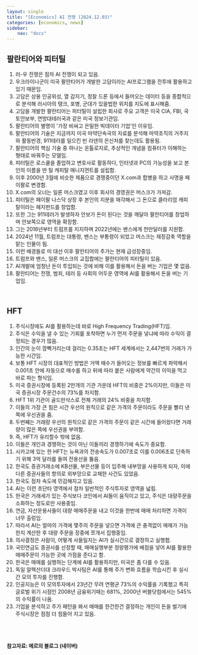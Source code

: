 ```yaml
---
layout: single
title: "[Economics] AI 전쟁 (2024.12.03)"
categories: [economics, news]
sidebar:
    nav: "docs"
---
```


## 팔란티어와 피터틸
1. 러-우 전쟁은 점차 AI 전쟁이 되고 있음.
1. 우크라이나군이 미국 팔란티어가 개발한 고담이라는 AI프로그램을 전투에 활용하고 있기 때문임.
1. 고담은 상용 인공위성, 열 감지기, 정찰 드론 등에서 들어오는 데이터 등을 종합적으로 분석해 러시아의 탱크, 포병, 군대가 있을법한 위치를 지도에 표시해줌.
1. 고담을 개발한 팔란티어는 피터틸이 설립한 회사로 주요 고객은 미국 CIA, FBI, 국토안보부, 연방대테러국과 같은 미국 정보기관임.
1. 팔란티어의 별명이 '가장 비싸고 은밀한 빅데이터 기업'인 이유임.
1. 팔란티어의 기술은 지금까지 미국 마약단속국의 자료를 분석해 마약조직의 거주지와 활동반경, 911테러를 일으킨 빈 라덴의 은신처를 찾는데도 활용됨.
1. 팔란티어의 핵심 기술 중 하나는 온톨로지로, 추상적인 개념을 컴퓨터가 이해하는 형태로 바꿔주는 모델임.
1. 피터틸은 로스쿨을 졸업하고 변호사로 활동하다, 인터넷과 PC의 가능성을 보고 본인의 이름을 딴 틸 캐피탈 매니지먼트를 설립함.
1. 이후 2000년 3월에 비슷한 제품으로 경쟁중이던 X.com과 합병을 하고 사명을 페이팔로 변경함.
1. X.com의 오너는 일론 머스크였고 이후 회사의 경영권은 머스크가 가져감.
1. 피터틸은 페이팔 나스닥 상장 후 본인의 지분을 매각해서 그 돈으로 클라리엄 캐피탈이라는 헤지펀드를 창업함.
1. 또한 그는 911테러가 발생하자 안보가 돈이 된다는 것을 깨달아 팔란티어를 창업하며 안보쪽으로 영역을 확장함.
1. 그는 2016년부터 트럼프를 지지하며 2022년에는 밴스에게 천만달러를 지원함.
1. 2024년 11월, 트럼프는 대통령, 밴스는 부통령이 되었고 머스크는 재정감축 역할을 맡는 인물이 됨.
1. 이런 배경들로 미 대선 이후 팔란티어의 주가는 현재 급성장중임.
1. 트럼프와 밴스, 일론 머스크의 교집합에는 팔란티어의 피터틸이 있음.
1. AI개발에 엄청난 돈이 투입되는 것에 비해 이를 활용해서 돈을 버는 기업은 몇 없음.
1. 팔란티어는 전쟁, 범죄, 테러 등 사회의 어두운 영역에 AI를 활용해서 돈을 버는 기업임.

<br/>

## HFT
1. 주식시장에도 AI를 활용하는데 바로 High Frequency Trading(HFT)임.
1. 주식은 수익을 낼 수 있는 기회를 포착하면 누가 먼저 주문을 넣냐에 따라 수익이 결정되는 경우가 많음.
1. 인간의 눈이 깜빡거리는데 걸리는 0.35초는 HFT 세계에서는 2,447번의 거래가 가능한 시간임.
1. 보통 HFT 시장의 대표적인 방법은 거액 매수가 들어오는 정보를 빠르게 파악해서 0.001초 안에 자동으로 매수를 하고 뒤에 따라 붙은 사람에게 약간의 이익을 먹고 바로 파는 형식임.
1. 미국 증권시장에 등록된 2만개의 기관 가운데 HFT의 비중은 2%이지만, 이들은 미국 증권시장 주문건수의 73%를 차지함.
1. HFT 1위 기관이 골드만삭스로 전체 거래의 24% 비중을 차지함.
1. 이들의 가장 큰 힘은 시간 우선의 원칙으로 같은 가격의 주문이라도 주문을 빨리 낸 쪽에 우선권을 줌.
1. 두번쨰는 거래량 우선의 원칙으로 같은 가격의 주문이 같은 시간에 들어왔다면 거래량이 많은 쪽에 우선권을 부여함.
1. 즉, HFT가 유리할수 밖에 없음.
1. 이들은 개인과 경쟁하는 것이 아닌 이들끼리 경쟁하기에 속도가 중요함.
1. 시카고에 있는 한 HFT는 뉴욕과의 전송속도가 0.007초로 이를 0.006초로 단축하기 위해 3억 달러를 들여 전용선을 뚫음.
1. 한국도 증권거래소에 KB선물, 부은선물 등이 입주해 내부망을 사용하게 되자, 이에 다른 증권사들의 항의로 외부망으로 교체한 사건도 있었음.
1. 한국도 점차 속도에 민감해지고 있음.
1. AI는 이런 초단타 영역에서 점차 일반적인 주식투자로 영역을 넓힘.
1. 한국은 거래세가 있는 주식보다 코인에서 AI들이 움직이고 있고, 주식은 대량주문을 소화하는 정도로만 사용중임.
1. 연금, 자산운용사들이 대량 매매주문을 내고 이것을 한번에 매매 처리하면 가격이 너무 출렁임.
1. 따라서 AI는 얼마의 가격에 몇주의 주문을 넣으면 가격에 큰 충격없이 매매가 가능한지 계산한 후 대량 주문을 장중에 쪼개서 집행중임.
1. 의사결정은 사람이, 어떻게 사들일지는 AI가 실시간으로 결정하고 실행함.
1. 국민연금도 증권사를 선정할 때, 매매실행부분 정량평가에 배점을 넣어 AI를 활용한 매매주문이 가능한 곳에 가점을 준다고 함.
1. 한국은 매매를 실행하는 단계에 AI를 활용하지만, 미국은 좀 다를 수 있음.
1. 독일 알렉산더대 크라우드 박사팀은 AI를 통해 주가 변화 흐름을 학습시킨 후 실시간 모의 투자를 진행함.
1. 인공지능은 이 모의투자에서 23년간 무려 연평균 73%의 수익률을 기록했고 특히 글로벌 위기 시점인 2008년 금융위기때는 681%, 2000년 버블닷컴에서는 545%의 수익률이 나옴.
1. 기업을 분석하고 주가 패턴을 봐서 매매를 한건한건 결정하는 개인이 돈을 벌기에 주식시장은 점점 더 힘들어 지고 있음.


<br/>
<br/>

#### 참고자료: 메르의 블로그 (네이버) 